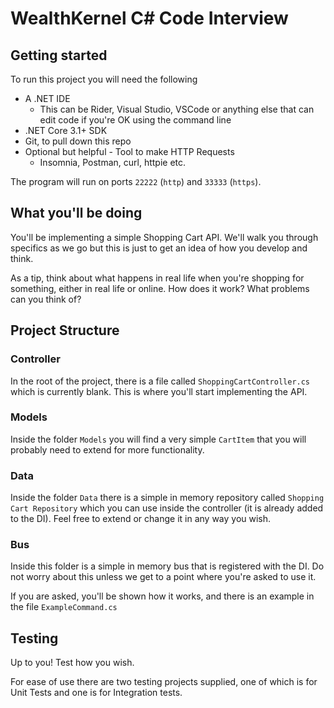 # WealthKernel C# Code Interview

## Getting started

To run this project you will need the following

- A .NET IDE
  - This can be Rider, Visual Studio, VSCode or anything else that can edit code if you're OK using the command line
- .NET Core 3.1+ SDK
- Git, to pull down this repo
- Optional but helpful - Tool to make HTTP Requests
  - Insomnia, Postman, curl, httpie etc.
 
The program will run on ports `22222` (`http`) and `33333` (`https`).

## What you'll be doing

You'll be implementing a simple Shopping Cart API. We'll walk you through specifics as we go but this is just to get an idea of how you develop and think.

As a tip, think about what happens in real life when you're shopping for something, either in real life or online. How does it work? What problems can you think of?

## Project Structure

### Controller
In the root of the project, there is a file called `ShoppingCartController.cs` which is currently blank. This is where you'll start implementing the API.

### Models
Inside the folder `Models` you will find a very simple `CartItem` that you will probably need to extend for more functionality.

### Data
Inside the folder `Data` there is a simple in memory repository called `Shopping Cart Repository` which you can use inside the controller (it is already added to the DI). Feel free to extend or change it in any way you wish.

### Bus

Inside this folder is a simple in memory bus that is registered with the DI. Do not worry about this unless we get to a point where you're asked to use it.

If you are asked, you'll be shown how it works, and there is an example in the file `ExampleCommand.cs`

## Testing

Up to you! Test how you wish. 

For ease of use there are two testing projects supplied, one of which is for Unit Tests and one is for Integration tests.
